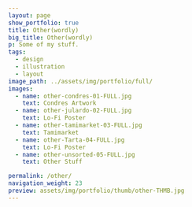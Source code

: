 ```yaml
---
layout: page
show_portfolio: true
title: Other(wordly)
big_title: Other(wordly)
p: Some of my stuff.
tags:
  - design
  - illustration
  - layout
image_path: ../assets/img/portfolio/full/
images:
  - name: other-condres-01-FULL.jpg
    text: Condres Artwork
  - name: other-julardo-02-FULL.jpg
    text: Lo-Fi Poster
  - name: other-tamimarket-03-FULL.jpg
    text: Tamimarket
  - name: other-Tarta-04-FULL.jpg
    text: Lo-Fi Poster
  - name: other-unsorted-05-FULL.jpg
    text: Other Stuff

permalink: /other/
navigation_weight: 23
preview: assets/img/portfolio/thumb/other-THMB.jpg
---
```


